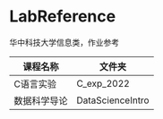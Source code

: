 # LabReference
华中科技大学信息类，作业参考

| 课程名称     | 文件夹           |
| ------------ | ---------------- |
| C语言实验    | C_exp_2022       |
| 数据科学导论 | DataScienceIntro |

